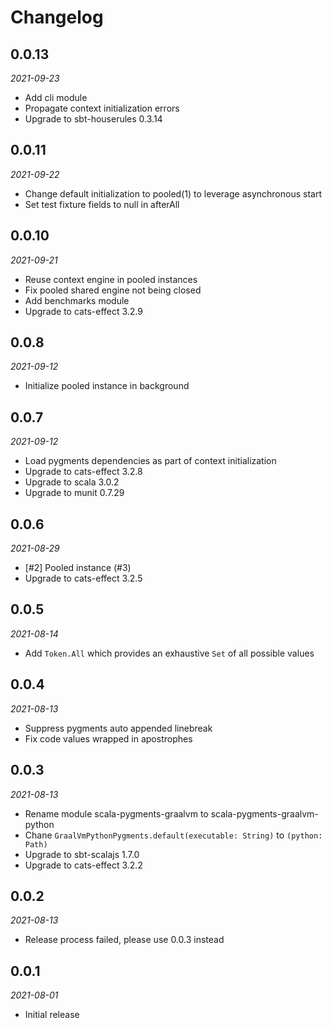 # Changelog

## 0.0.13

_2021-09-23_

 * Add cli module
 * Propagate context initialization errors
 * Upgrade to sbt-houserules 0.3.14

## 0.0.11

_2021-09-22_

 * Change default initialization to pooled(1) to leverage asynchronous start
 * Set test fixture fields to null in afterAll

## 0.0.10

_2021-09-21_

 * Reuse context engine in pooled instances
 * Fix pooled shared engine not being closed
 * Add benchmarks module
 * Upgrade to cats-effect 3.2.9

## 0.0.8

_2021-09-12_

 * Initialize pooled instance in background

## 0.0.7

_2021-09-12_

 * Load pygments dependencies as part of context initialization
 * Upgrade to cats-effect 3.2.8
 * Upgrade to scala 3.0.2
 * Upgrade to munit 0.7.29

## 0.0.6

_2021-08-29_

 * [#2] Pooled instance (#3)
 * Upgrade to cats-effect 3.2.5

## 0.0.5

_2021-08-14_

 * Add `Token.All` which provides an exhaustive `Set` of all possible values

## 0.0.4

_2021-08-13_

 * Suppress pygments auto appended linebreak
 * Fix code values wrapped in apostrophes

## 0.0.3

_2021-08-13_

 * Rename module scala-pygments-graalvm to scala-pygments-graalvm-python
 * Chane `GraalVmPythonPygments.default(executable: String)` to `(python: Path)`
 * Upgrade to sbt-scalajs 1.7.0
 * Upgrade to cats-effect 3.2.2

## 0.0.2

_2021-08-13_

 * Release process failed, please use 0.0.3 instead

## 0.0.1

_2021-08-01_

 * Initial release